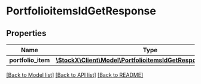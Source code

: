 # PortfolioitemsIdGetResponse

## Properties
Name | Type | Description | Notes
------------ | ------------- | ------------- | -------------
**portfolio_item** | [**\StockX\Client\Model\PortfolioitemsIdGetResponsePortfolioItem**](PortfolioitemsIdGetResponsePortfolioItem.md) |  | 

[[Back to Model list]](../README.md#documentation-for-models) [[Back to API list]](../README.md#documentation-for-api-endpoints) [[Back to README]](../README.md)


